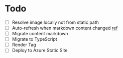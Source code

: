 # Todo

- [ ] Resolve image locally not from static path
- [ ] Auto-refresh when markdown content changed [ref](https://github.com/timlrx/tailwind-nextjs-starter-blog/blob/master/scripts/next-remote-watch.js)
- [ ] Migrate content markdown
- [ ] Migrate to TypeScript
- [ ] Render Tag
- [ ] Deploy to Azure Static Site